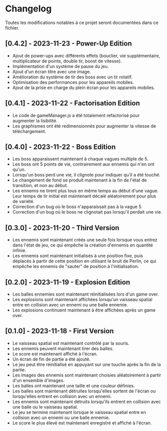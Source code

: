 # Changelog

Toutes les modifications notables à ce projet seront documentées dans ce fichier.

## [0.4.2] - 2023-11-23 - Power-Up Edition

- Ajout de power-ups avec différents effets (bouclier, vie supplémentaire, multiplicateur de points, double tir, boost de vitesse).
- Implémentation d'un système de pause du jeu.
- Ajout d'un écran titre avec une image.
- Amélioration du système de tir des boss avec un tir rotatif.
- Optimisation des performances pour les appareils mobiles.
- Ajout de la prise en charge du plein écran pour les appareils mobiles.

## [0.4.1] - 2023-11-22 - Factorisation Edition

- Le code de gameManager.js a été totalement refactorisé pour augmenter la lisibilité.
- Les graphismes ont été redimensionnés pour augmenter la vitesse de téléchargement.

## [0.4.0] - 2023-11-22 - Boss Edition

- Les boss apparaissent maintenant à chaque vagues multiple de 5.
- Les boss ont 5 points de vie, contrairement aux ennemis qui n'en ont qu'un.
- Lorsqu'un boss perd une vie, il clignote pour indiquer qu'il a été touché.
- Le changement de fond se produit maintenant à la fin de l'état de transition, et non au début.
- Les ennemis ne tirent plus tous en même temps au début d'une vague. Leur temps de tir initial est maintenant décalé aléatoirement pour plus de variété.
- Correction d'un bug où le boss n'apparaissait pas à la vague 5.
- Correction d'un bug où le boss ne clignotait pas lorsqu'il perdait une vie.


## [0.3.0] - 2023-11-20 - Third Version

- Les ennemis sont maintenant créés une seule fois lorsque vous entrez dans l'état de jeu, ce qui empêche la création d'ennemis en quantité infinie.
- Les ennemis sont maintenant initialisés à une position fixe, puis déplacés à partir de cette position en utilisant le bruit de Perlin, ce qui empêche les ennemis de "sauter" de position à l'initialisation.

## [0.2.0] - 2023-11-19 - Explosion Edition

- Les balles ennemies sont maintenant réinitialisées lors d'un game over.
- Les explosions sont maintenant affichées lorsqu'un vaisseau spatial entre en collision avec un ennemi ou une balle ennemie.
- Les explosions continuent maintenant à être affichées après un game over.

## [0.1.0] - 2023-11-18 - First Version

- Le vaisseau spatial est maintenant contrôlé par la souris.
- Les ennemis peuvent maintenant tirer des balles.
- Le score est maintenant affiché à l'écran.
- Un écran de fin de partie a été ajouté.
- Le jeu peut être réinitialisé en appuyant sur une touche après la fin de la partie.
- Les images des ennemis sont maintenant choisies aléatoirement à partir d'un ensemble d'images.
- Les balles ont maintenant une taille et une couleur définies.
- Les balles sont maintenant détruites lorsqu'elles sortent de l'écran ou lorsqu'elles entrent en collision avec un ennemi.
- Les ennemis sont maintenant détruits lorsqu'ils entrent en collision avec une balle ou le vaisseau spatial.
- Le jeu se termine maintenant lorsque le vaisseau spatial entre en collision avec un ennemi ou une balle ennemie.
- Le score le plus élevé est maintenant enregistré et affiché à l'écran.